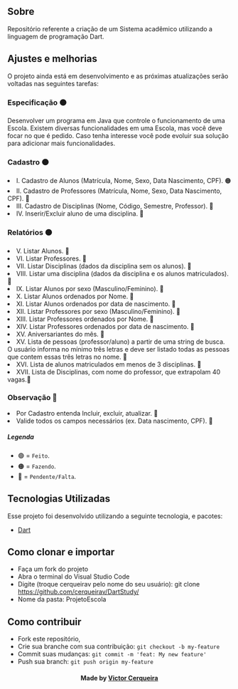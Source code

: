 <a id="about"></a>

## Sobre

   Repositório referente a criação de um Sistema acadêmico utilizando a linguagem de programação Dart.

<a id="features"></a>

## Ajustes e melhorias

O projeto ainda está em desenvolvimento e as próximas atualizações serão voltadas nas seguintes tarefas:

<h3> Especificação 🟠</h3>
     <p>  Desenvolver um programa em Java que controle o funcionamento de uma Escola. Existem diversas funcionalidades em uma Escola, mas você deve focar no que é pedido. Caso tenha interesse você pode evoluir sua solução para adicionar mais funcionalidades. 
	<h3> Cadastro 🟠</h3>
       	<li> I. Cadastro de Alunos (Matrícula, Nome, Sexo, Data Nascimento, CPF). 🟠
        <li> II. Cadastro de Professores (Matrícula, Nome, Sexo, Data Nascimento, CPF). 🔴
        <li> III. Cadastro de Disciplinas (Nome, Código, Semestre, Professor). 🔴
        <li> IV. Inserir/Excluir aluno de uma disciplina. 🔴
	<h3> Relatórios 🟠</h3>
	<li> V. Listar Alunos. 🔴
        <li> VI. Listar Professores. 🔴
        <li> VII. Listar Disciplinas (dados da disciplina sem os alunos). 🔴
        <li> VIII. Listar uma disciplina (dados da disciplina e os alunos matriculados). 🔴
        <li> IX. Listar Alunos por sexo (Masculino/Feminino). 🔴
        <li> X. Listar Alunos ordenados por Nome. 🔴
        <li> XI. Listar Alunos ordenados por data de nascimento. 🔴
        <li> XII. Listar Professores por sexo (Masculino/Feminino). 🔴
        <li> XIII. Listar Professores ordenados por Nome. 🔴
        <li> XIV. Listar Professores ordenados por data de nascimento. 🔴
	<li> XV. Aniversariantes do mês. 🔴
	<li> XV. Lista de pessoas (professor/aluno) a partir de uma string de busca. O usuário informa no mínimo três letras e deve ser listado todas as pessoas que contem essas três letras no nome. 🔴
	<li> XVI. Lista de alunos matriculados em menos de 3 disciplinas. 🔴
	<li> XVII. Lista de Disciplinas, com nome do professor, que extrapolam 40 vagas.🔴
		

<h3> Observação 🔴</h3>
  	<li> Por Cadastro entenda Incluir, excluir, atualizar. 🔴
	<li> Valide todos os campos necessários (ex. Data nascimento, CPF). 🔴


##### Legenda
- 🟢 = `Feito`.
- 🟠 = `Fazendo`.
- 🔴 = `Pendente/Falta`.

<a id="technologies-used"></a>

## Tecnologias Utilizadas

Esse projeto foi desenvolvido utilizando a seguinte tecnologia, e pacotes:

- [Dart](https://dart.dev/)

<a id="how-to-use"></a>

## Como clonar e importar

- Faça um fork do projeto
- Abra o terminal do Visual Studio Code
- Digite (troque cerqueirav pelo nome do seu usuário): git clone https://github.com/cerqueirav/DartStudy/
- Nome da pasta: ProjetoEscola

<a id="how-to-contribute"></a>

## Como contribuir

- Fork este repositório,
- Crie sua branche com sua contribuição: `git checkout -b my-feature`
- Commit suas mudanças: `git commit -m 'feat: My new feature' `
- Push sua branch: `git push origin my-feature`

<h4 align="center">
    Made by <a href="https://github.com/cerqueirav" target="_blank">Victor Cerqueira</a>
</h4>
